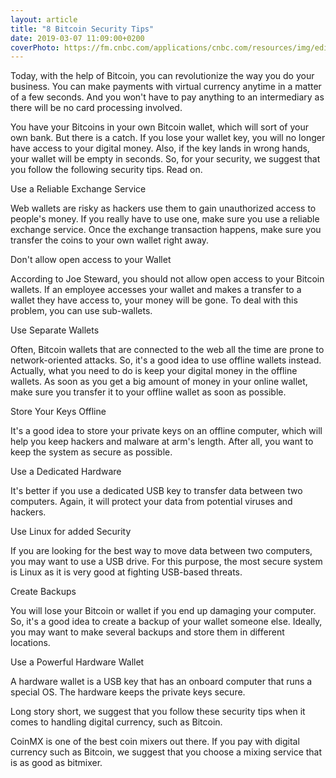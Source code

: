 ```yaml
---
layout: article
title: "8 Bitcoin Security Tips"
date: 2019-03-07 11:09:00+0200
coverPhoto: https://fm.cnbc.com/applications/cnbc.com/resources/img/editorial/2017/11/03/104818690-Bitcoin_Hacking_Thumbnail.600x337.jpg?v=1509714210
---
```


Today, with the help of Bitcoin, you can revolutionize the way you do your business. You can make payments with virtual currency anytime in a matter of a few seconds. And you won't have to pay anything to an intermediary as there will be no card processing involved.

You have your Bitcoins in your own Bitcoin wallet, which will sort of your own bank. But there is a catch. If you lose your wallet key, you will no longer have access to your digital money. Also, if the key lands in wrong hands, your wallet will be empty in seconds. So, for your security, we suggest that you follow the following security tips. Read on.

Use a Reliable Exchange Service

Web wallets are risky as hackers use them to gain unauthorized access to people's money. If you really have to use one, make sure you use a reliable exchange service. Once the exchange transaction happens, make sure you transfer the coins to your own wallet right away.

Don't allow open access to your Wallet

According to Joe Steward, you should not allow open access to your Bitcoin wallets. If an employee accesses your wallet and makes a transfer to a wallet they have access to, your money will be gone. To deal with this problem, you can use sub-wallets.

Use Separate Wallets

Often, Bitcoin wallets that are connected to the web all the time are prone to network-oriented attacks. So, it's a good idea to use offline wallets instead. Actually, what you need to do is keep your digital money in the offline wallets. As soon as you get a big amount of money in your online wallet, make sure you transfer it to your offline wallet as soon as possible.

Store Your Keys Offline

It's a good idea to store your private keys on an offline computer, which will help you keep hackers and malware at arm's length. After all, you want to keep the system as secure as possible.

Use a Dedicated Hardware

It's better if you use a dedicated USB key to transfer data between two computers. Again, it will protect your data from potential viruses and hackers.

Use Linux for added Security

If you are looking for the best way to move data between two computers, you may want to use a USB drive. For this purpose, the most secure system is Linux as it is very good at fighting USB-based threats.

Create Backups

You will lose your Bitcoin or wallet if you end up damaging your computer. So, it's a good idea to create a backup of your wallet someone else. Ideally, you may want to make several backups and store them in different locations.

Use a Powerful Hardware Wallet

A hardware wallet is a USB key that has an onboard computer that runs a special OS. The hardware keeps the private keys secure.

Long story short, we suggest that you follow these security tips when it comes to handling digital currency, such as Bitcoin.

CoinMX is one of the best coin mixers out there. If you pay with digital currency such as Bitcoin, we suggest that you choose a mixing service that is as good as bitmixer.

